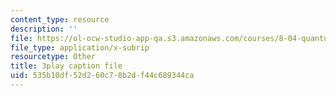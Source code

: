 ```yaml
---
content_type: resource
description: ''
file: https://ol-ocw-studio-app-qa.s3.amazonaws.com/courses/8-04-quantum-physics-i-spring-2016/535b10df52d260c78b2df44c689344ca_M2i8R6kMXKA.srt
file_type: application/x-subrip
resourcetype: Other
title: 3play caption file
uid: 535b10df-52d2-60c7-8b2d-f44c689344ca
---
```

